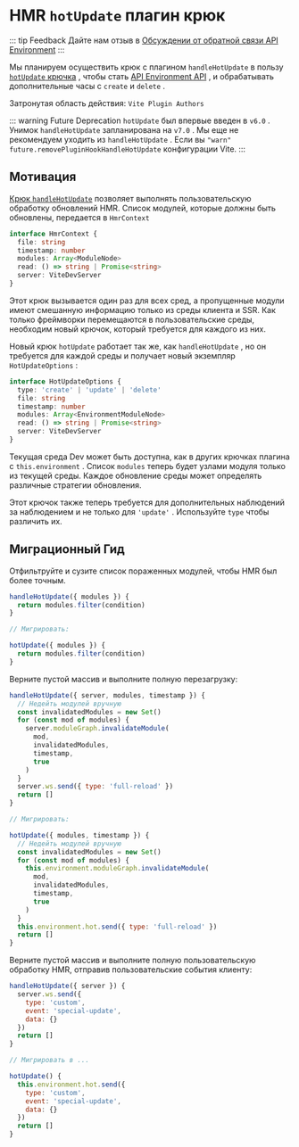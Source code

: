 # HMR `hotUpdate` плагин крюк

::: tip Feedback
Дайте нам отзыв в [Обсуждении от обратной связи API Environment](https://github.com/vitejs/vite/discussions/16358)
:::

Мы планируем осуществить крюк с плагином `handleHotUpdate` в пользу [`hotUpdate` крючка](/en/guide/api-environment#the-hotupdate-hook) , чтобы стать [API Environment API](/en/guide/api-environment.md) , и обрабатывать дополнительные часы с `create` и `delete` .

Затронутая область действия: `Vite Plugin Authors`

::: warning Future Deprecation
`hotUpdate` был впервые введен в `v6.0` . Унимок `handleHotUpdate` запланирована на `v7.0` . Мы еще не рекомендуем уходить из `handleHotUpdate` . Если вы `"warn"` `future.removePluginHookHandleHotUpdate` конфигурации Vite.
:::

## Мотивация

[Крюк `handleHotUpdate`](/en/guide/api-plugin.md#handlehotupdate) позволяет выполнять пользовательскую обработку обновлений HMR. Список модулей, которые должны быть обновлены, передается в `HmrContext`

```ts
interface HmrContext {
  file: string
  timestamp: number
  modules: Array<ModuleNode>
  read: () => string | Promise<string>
  server: ViteDevServer
}
```

Этот крюк вызывается один раз для всех сред, а пропущенные модули имеют смешанную информацию только из среды клиента и SSR. Как только фреймворки перемещаются в пользовательские среды, необходим новый крючок, который требуется для каждого из них.

Новый крюк `hotUpdate` работает так же, как `handleHotUpdate` , но он требуется для каждой среды и получает новый экземпляр `HotUpdateOptions` :

```ts
interface HotUpdateOptions {
  type: 'create' | 'update' | 'delete'
  file: string
  timestamp: number
  modules: Array<EnvironmentModuleNode>
  read: () => string | Promise<string>
  server: ViteDevServer
}
```

Текущая среда Dev может быть доступна, как в других крючках плагина с `this.environment` . Список `modules` теперь будет узлами модуля только из текущей среды. Каждое обновление среды может определять различные стратегии обновления.

Этот крючок также теперь требуется для дополнительных наблюдений за наблюдением и не только для `'update'` . Используйте `type` чтобы различить их.

## Миграционный Гид

Отфильтруйте и сузите список пораженных модулей, чтобы HMR был более точным.

```js
handleHotUpdate({ modules }) {
  return modules.filter(condition)
}

// Мигрировать:

hotUpdate({ modules }) {
  return modules.filter(condition)
}
```

Верните пустой массив и выполните полную перезагрузку:

```js
handleHotUpdate({ server, modules, timestamp }) {
  // Недейть модулей вручную
  const invalidatedModules = new Set()
  for (const mod of modules) {
    server.moduleGraph.invalidateModule(
      mod,
      invalidatedModules,
      timestamp,
      true
    )
  }
  server.ws.send({ type: 'full-reload' })
  return []
}

// Мигрировать:

hotUpdate({ modules, timestamp }) {
  // Недейть модулей вручную
  const invalidatedModules = new Set()
  for (const mod of modules) {
    this.environment.moduleGraph.invalidateModule(
      mod,
      invalidatedModules,
      timestamp,
      true
    )
  }
  this.environment.hot.send({ type: 'full-reload' })
  return []
}
```

Верните пустой массив и выполните полную пользовательскую обработку HMR, отправив пользовательские события клиенту:

```js
handleHotUpdate({ server }) {
  server.ws.send({
    type: 'custom',
    event: 'special-update',
    data: {}
  })
  return []
}

// Мигрировать в ...

hotUpdate() {
  this.environment.hot.send({
    type: 'custom',
    event: 'special-update',
    data: {}
  })
  return []
}
```
